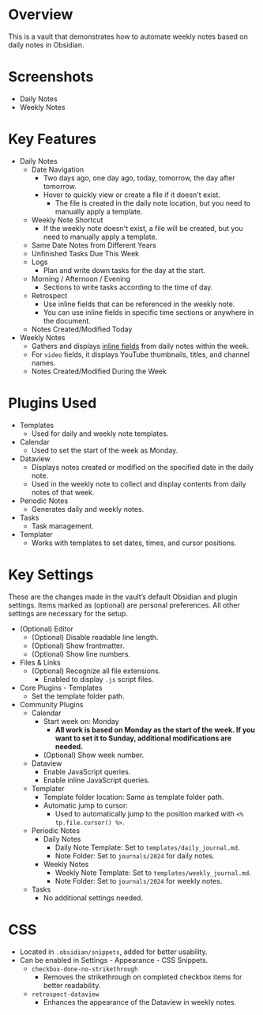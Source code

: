 # Overview

This is a vault that demonstrates how to automate weekly notes based on daily notes in Obsidian.

# Screenshots

- Daily Notes
- Weekly Notes

# Key Features

- Daily Notes
    - Date Navigation
        - Two days ago, one day ago, today, tomorrow, the day after tomorrow.
        - Hover to quickly view or create a file if it doesn't exist.
            - The file is created in the daily note location, but you need to manually apply a template.
    - Weekly Note Shortcut
        - If the weekly note doesn't exist, a file will be created, but you need to manually apply a template.
    - Same Date Notes from Different Years
    - Unfinished Tasks Due This Week
    - Logs
        - Plan and write down tasks for the day at the start.
    - Morning / Afternoon / Evening
        - Sections to write tasks according to the time of day.
    - Retrospect
        - Use inline fields that can be referenced in the weekly note.
        - You can use inline fields in specific time sections or anywhere in the document.
    - Notes Created/Modified Today
- Weekly Notes
    - Gathers and displays [inline fields](https://blacksmithgu.github.io/obsidian-dataview/annotation/add-metadata/#inline-fields) from daily notes within the week.
    - For `video` fields, it displays YouTube thumbnails, titles, and channel names.
    - Notes Created/Modified During the Week

# Plugins Used

- Templates
    - Used for daily and weekly note templates.
- Calendar
    - Used to set the start of the week as Monday.
- Dataview
    - Displays notes created or modified on the specified date in the daily note.
    - Used in the weekly note to collect and display contents from daily notes of that week.
- Periodic Notes
    - Generates daily and weekly notes.
- Tasks
    - Task management.
- Templater
    - Works with templates to set dates, times, and cursor positions.

# Key Settings

These are the changes made in the vault’s default Obsidian and plugin settings. Items marked as (optional) are personal preferences. All other settings are necessary for the setup.

- (Optional) Editor
    - (Optional) Disable readable line length.
    - (Optional) Show frontmatter.
    - (Optional) Show line numbers.
- Files & Links
    - (Optional) Recognize all file extensions.
        - Enabled to display `.js` script files.
- Core Plugins - Templates
    - Set the template folder path.
- Community Plugins
    - Calendar
        - Start week on: Monday
            - **All work is based on Monday as the start of the week. If you want to set it to Sunday, additional modifications are needed.**
        - (Optional) Show week number.
    - Dataview
        - Enable JavaScript queries.
        - Enable inline JavaScript queries.
    - Templater
        - Template folder location: Same as template folder path.
        - Automatic jump to cursor:
            - Used to automatically jump to the position marked with `<% tp.file.cursor() %>`.
    - Periodic Notes
        - Daily Notes
            - Daily Note Template: Set to `templates/daily_journal.md`.
            - Note Folder: Set to `journals/2024` for daily notes.
        - Weekly Notes
            - Weekly Note Template: Set to `templates/weekly_journal.md`.
            - Note Folder: Set to `journals/2024` for weekly notes.
    - Tasks
        - No additional settings needed.

# CSS

- Located in `.obsidian/snippets`, added for better usability.
- Can be enabled in Settings - Appearance - CSS Snippets.
    - `checkbox-done-no-strikethrough`
        - Removes the strikethrough on completed checkbox items for better readability.
    - `retrospect-dataview`
        - Enhances the appearance of the Dataview in weekly notes.
